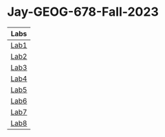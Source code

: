 # Jay-GEOG-678-Fall-2023
|Labs      |
|:--------:|
|[Lab1](Lab1/README.md)|
|[Lab2](Lab2/README.md)|
|[Lab3](Lab3/README.md)|
|[Lab4](Lab4/README.md)|
|[Lab5](Lab5/README.md)|
|[Lab6](Lab6/README.md)|
|[Lab7](Lab7/README.md)|
|[Lab8](Lab8/README.md)|